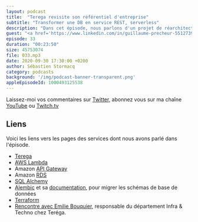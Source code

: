 ```yaml
---
layout: podcast
title:  "Terega revisite son référentiel d'entreprise"
subtitle: "Transformer une DB en service REST, serverless"
description: "Dans cet épisode, nous parlons d'un projet de réarchitecture d'une base de donnée centralisée, vers une infrastructure moderne, basée sur des APIs, et déployée par du code, en mode blue/green. Découvrez les avantages techniques et métiers, ainsi que les outils et frameworks utilisés."
guest: "<a href='https://www.linkedin.com/in/guillaume-precheur-5512739/'>Guillaume Precheur</a>, Consultant Cloud DevOps, <a href='https://www.gekko.fr/en/16014-2/'>Gekko, part of Accenture</a>."
episode: 33
duration: "00:23:50"
size: 45753074
file: 033.mp3  
date: 2020-09-30 17:30:00 +0200
author: Sébastien Stormacq
category: podcasts
background: '/img/podcast-banner-transparent.png'
appleEpisodeId: 1000493125538
---
```


Laissez-moi vos commentaires sur [Twitter](https://twitter.com/sebsto), abonnez vous sur ma chaîne [YouTube](https://www.youtube.com/sebsto) ou [Twitch.tv](https://www.twitch.tv/sebAWS)

## Liens

Voici les liens vers les pages des services dont nous avons parlé dans l'épisode.

- [Terega](https://www.terega.fr/)
- [AWS Lambda](https://aws.amazon.com/lambda/)
- Amazon [API Gateway](https://aws.amazon.com/api-gateway/) 
- Amazon [RDS](https://aws.amazon.com/rds/) 
- [SQL Alchemy](https://www.sqlalchemy.org/)
- [Alembic](https://pypi.org/project/alembic/) et sa [documentation](https://alembic.sqlalchemy.org/en/latest/), pour migrer les schémas de base de données
- [Terraform](https://www.terraform.io/) 
- [Rencontre avec Emilie Bouquier](https://aws.amazon.com/fr/blogs/france/partage-dexperience-discussions-avec-des-leaders-inspires-terega/), responsable du département Infra & Techno chez Teréga.
